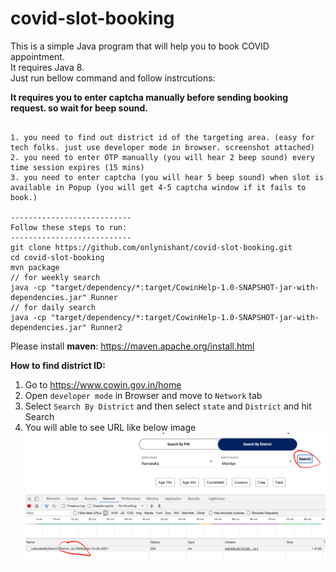 # covid-slot-booking

This is a simple Java program that will help you to book COVID appointment.</br>
It requires Java 8.</br>
Just run bellow command and follow instrcutions:

<b>It requires you to enter captcha manually before sending booking request. so wait for beep sound. </b>

```

1. you need to find out district id of the targeting area. (easy for tech folks. just use developer mode in browser. screenshot attached)
2. you need to enter OTP manually (you will hear 2 beep sound) every time session expires (15 mins)
3. you need to enter captcha (you will hear 5 beep sound) when slot is available in Popup (you will get 4-5 captcha window if it fails to book.)

---------------------------
Follow these steps to run:
---------------------------
git clone https://github.com/onlynishant/covid-slot-booking.git
cd covid-slot-booking
mvn package
// for weekly search
java -cp "target/dependency/*:target/CowinHelp-1.0-SNAPSHOT-jar-with-dependencies.jar" Runner
// for daily search
java -cp "target/dependency/*:target/CowinHelp-1.0-SNAPSHOT-jar-with-dependencies.jar" Runner2
```

Please install <b>maven</b>: https://maven.apache.org/install.html

<b>How to find district ID: </b>
1. Go to https://www.cowin.gov.in/home
2. Open `developer mode` in Browser and move to `Network` tab
3. Select `Search By District` and then select `state` and `District` and hit Search
4. You will able to see URL like below image
![district id](https://github.com/onlynishant/covid-slot-booking/blob/master/district_id.png?raw=true)
